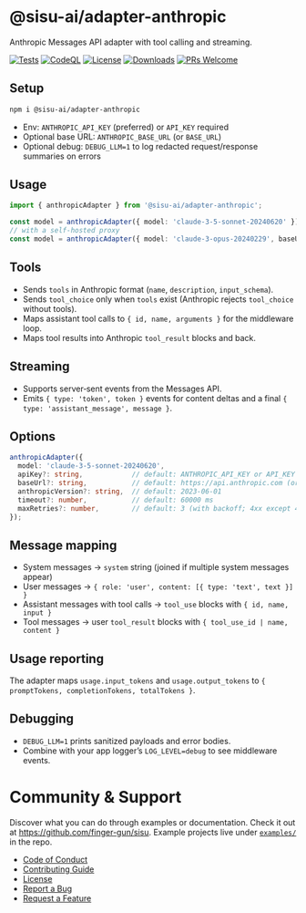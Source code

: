 # @sisu-ai/adapter-anthropic

Anthropic Messages API adapter with tool calling and streaming.

[![Tests](https://github.com/finger-gun/sisu/actions/workflows/tests.yml/badge.svg?branch=main)](https://github.com/finger-gun/sisu/actions/workflows/tests.yml)
[![CodeQL](https://github.com/finger-gun/sisu/actions/workflows/github-code-scanning/codeql/badge.svg)](https://github.com/finger-gun/sisu/actions/workflows/github-code-scanning/codeql)
[![License](https://img.shields.io/badge/license-Apache--2.0-blue)](https://github.com/finger-gun/sisu/blob/main/LICENSE)
[![Downloads](https://img.shields.io/npm/dm/%40sisu-ai%2Fadapter-anthropic)](https://www.npmjs.com/package/@sisu-ai/adapter-anthropic)
[![PRs Welcome](https://img.shields.io/badge/PRs-welcome-brightgreen.svg)](https://github.com/finger-gun/sisu/blob/main/CONTRIBUTING.md)

## Setup
```bash
npm i @sisu-ai/adapter-anthropic
```

- Env: `ANTHROPIC_API_KEY` (preferred) or `API_KEY` required
- Optional base URL: `ANTHROPIC_BASE_URL` (or `BASE_URL`)
- Optional debug: `DEBUG_LLM=1` to log redacted request/response summaries on errors

## Usage
```ts
import { anthropicAdapter } from '@sisu-ai/adapter-anthropic';

const model = anthropicAdapter({ model: 'claude-3-5-sonnet-20240620' });
// with a self-hosted proxy
const model = anthropicAdapter({ model: 'claude-3-opus-20240229', baseUrl: 'https://api.anthropic.com' });
```

## Tools
- Sends `tools` in Anthropic format (`name`, `description`, `input_schema`).
- Sends `tool_choice` only when `tools` exist (Anthropic rejects `tool_choice` without tools).
- Maps assistant tool calls to `{ id, name, arguments }` for the middleware loop.
- Maps tool results into Anthropic `tool_result` blocks and back.

## Streaming
- Supports server‑sent events from the Messages API.
- Emits `{ type: 'token', token }` events for content deltas and a final `{ type: 'assistant_message', message }`.

## Options
```ts
anthropicAdapter({
  model: 'claude-3-5-sonnet-20240620',
  apiKey?: string,            // default: ANTHROPIC_API_KEY or API_KEY
  baseUrl?: string,           // default: https://api.anthropic.com (or ANTHROPIC_BASE_URL / BASE_URL)
  anthropicVersion?: string,  // default: 2023-06-01
  timeout?: number,           // default: 60000 ms
  maxRetries?: number,        // default: 3 (with backoff; 4xx except 429 are not retried)
});
```

## Message mapping
- System messages → `system` string (joined if multiple system messages appear)
- User messages → `{ role: 'user', content: [{ type: 'text', text }] }`
- Assistant messages with tool calls → `tool_use` blocks with `{ id, name, input }`
- Tool messages → user `tool_result` blocks with `{ tool_use_id | name, content }`

## Usage reporting
The adapter maps `usage.input_tokens` and `usage.output_tokens` to `{ promptTokens, completionTokens, totalTokens }`.

## Debugging
- `DEBUG_LLM=1` prints sanitized payloads and error bodies.
- Combine with your app logger’s `LOG_LEVEL=debug` to see middleware events.

# Community & Support

Discover what you can do through examples or documentation. Check it out at https://github.com/finger-gun/sisu. Example projects live under [`examples/`](https://github.com/finger-gun/sisu/tree/main/examples) in the repo.


- [Code of Conduct](https://github.com/finger-gun/sisu/blob/main/CODE_OF_CONDUCT.md)
- [Contributing Guide](https://github.com/finger-gun/sisu/blob/main/CONTRIBUTING.md)
- [License](https://github.com/finger-gun/sisu/blob/main/LICENSE)
- [Report a Bug](https://github.com/finger-gun/sisu/issues/new?template=bug_report.md)
- [Request a Feature](https://github.com/finger-gun/sisu/issues/new?template=feature_request.md)